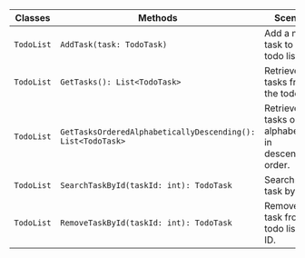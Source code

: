 | Classes         | Methods                                                     | Scenario                                   | Outputs              |
|-----------------|-------------------------------------------------------------|--------------------------------------------|----------------------|
| `TodoList`      | `AddTask(task: TodoTask)`                                   | Add a new task to the todo list.           | -                    |
| `TodoList`      | `GetTasks(): List<TodoTask>`                                | Retrieve all tasks from the todo list.     | List of tasks        |
| `TodoList`      | `GetTasksOrderedAlphabeticallyDescending(): List<TodoTask>` | Retrieve tasks ordered alphabetically in descending order. | List of tasks in descending order |
| `TodoList`      | `SearchTaskById(taskId: int): TodoTask`                     | Search for a task by its ID.               | Found task or null   |
| `TodoList`      | `RemoveTaskById(taskId: int): TodoTask`                     | Remove a task from the todo list by ID.    | Removed task or null |
